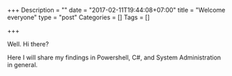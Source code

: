 +++
Description = ""
date = "2017-02-11T19:44:08+07:00"
title = "Welcome everyone"
type = "post"
Categories = []
Tags = []

+++

Well. Hi there?
<!--more-->

Here I will share my findings in Powershell, C#, and System Administration in general.
